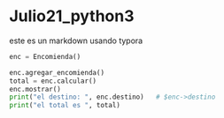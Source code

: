 # Julio21_python3

este es un markdown usando typora



```python
enc = Encomienda()

enc.agregar_encomienda()
total = enc.calcular()
enc.mostrar()
print("el destino: ", enc.destino)   # $enc->destino
print("el total es ", total)
```

